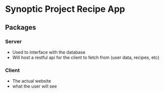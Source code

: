 # Synoptic Project Recipe App 

## Packages 

### Server 

- Used to interface with the database 
- Will host a restful api for the client to fetch from (user data, recipes, etc)

### Client 

- The actual website 
- what the user will see

